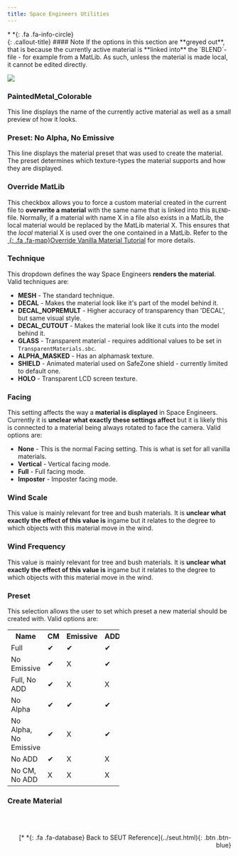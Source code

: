 ```yaml
---
title: Space Engineers Utilities
---
```


<div class="callout-block callout-info"><div class="icon-holder">*&nbsp;*{: .fa .fa-info-circle}
</div><div class="content">
{: .callout-title}
#### Note
If the options in this section are **greyed out**, that is because the currently active material is **linked into** the `BLEND`-file - for example from a MatLib. As such, unless the material is made local, it cannot be edited directly.
</div></div>

![](/modding-reference/assets/images/reference/seut/shader-editor-panel_1.png)

### PaintedMetal_Colorable
This line displays the name of the currently active material as well as a small preview of how it looks.

### Preset: No Alpha, No Emissive
This line displays the material preset that was used to create the material. The preset determines which texture-types the material supports and how they are displayed.

### Override MatLib
This checkbox allows you to force a custom material created in the current file to **overwrite a material** with the same name that is linked into this `BLEND`-file. Normally, if a material with name X in a file also exists in a MatLib, the local material would be replaced by the MatLib material X. This ensures that the *local* material X is used over the one contained in a MatLib. Refer to the [*&nbsp;*{: .fa .fa-map}Override Vanilla Material Tutorial]() for more details.

### Technique
This dropdown defines the way Space Engineers **renders the material**. Valid techniques are:

* **MESH** - The standard technique.
* **DECAL** - Makes the material look like it's part of the model behind it.
* **DECAL_NOPREMULT** - Higher accuracy of transparency than 'DECAL', but same visual style.
* **DECAL_CUTOUT** - Makes the material look like it cuts into the model behind it.
* **GLASS** - Transparent material - requires additional values to be set in `TransparentMaterials.sbc`.
* **ALPHA_MASKED** - Has an alphamask texture.
* **SHIELD** - Animated material used on SafeZone shield - currently limited to default one.
* **HOLO** - Transparent LCD screen texture.

### Facing
This setting affects the way a **material is displayed** in Space Engineers. Currently it is **unclear what exactly these settings affect** but it is likely this is connected to a material being always rotated to face the camera. Valid options are:

* **None** - This is the normal Facing setting. This is what is set for all vanilla materials.
* **Vertical** - Vertical facing mode.
* **Full** - Full facing mode.
* **Imposter** - Imposter facing mode.

### Wind Scale
This value is mainly relevant for tree and bush materials. It is **unclear what exactly the effect of this value is** ingame but it relates to the degree to which objects with this material move in the wind.

### Wind Frequency
This value is mainly relevant for tree and bush materials. It is **unclear what exactly the effect of this value is** ingame but it relates to the degree to which objects with this material move in the wind.

### Preset
This selection allows the user to set which preset a new material should be created with. Valid options are:

<table style="width:50%">
  <tr>
    <th>Name</th>
    <th>CM</th>
    <th>Emissive</th>
    <th>ADD</th>
    <th>NG</th>
    <th>Alpha</th>
  </tr>
  <tr>
    <td>Full</td>
    <td>✔</td>
    <td>✔</td>
    <td>✔</td>
    <td>✔</td>
    <td>✔</td>
  </tr>
  <tr>
    <td>No Emissive</td>
    <td>✔</td>
    <td>X</td>
    <td>✔</td>
    <td>✔</td>
    <td>✔</td>
  </tr>
  <tr>
    <td>Full, No ADD</td>
    <td>✔</td>
    <td>X</td>
    <td>X</td>
    <td>✔</td>
    <td>✔</td>
  </tr>
  <tr>
    <td>No Alpha</td>
    <td>✔</td>
    <td>✔</td>
    <td>✔</td>
    <td>✔</td>
    <td>X</td>
  </tr>
  <tr>
    <td>No Alpha, No Emissive</td>
    <td>✔</td>
    <td>X</td>
    <td>✔</td>
    <td>✔</td>
    <td>X</td>
  </tr>
  <tr>
    <td>No ADD</td>
    <td>✔</td>
    <td>X</td>
    <td>X</td>
    <td>✔</td>
    <td>X</td>
  </tr>
  <tr>
    <td>No CM, No ADD</td>
    <td>X</td>
    <td>X</td>
    <td>X</td>
    <td>✔</td>
    <td>✔</td>
  </tr>
</table>

### Create Material


<br><br/>
<p style="text-align:right">[*&nbsp;*{: .fa .fa-database} Back to SEUT Reference](../seut.html){: .btn .btn-blue}</p>

